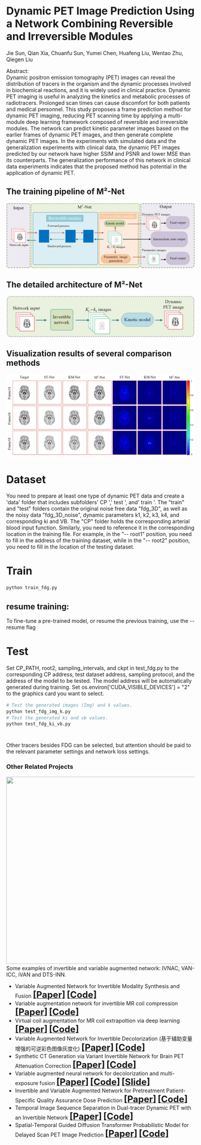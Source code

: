 

# Dynamic PET Image Prediction Using a Network Combining Reversible and Irreversible Modules    
Jie Sun, Qian Xia, Chuanfu Sun, Yumei Chen, Huafeng Liu, Wentao Zhu, Qiegen Liu   

Abstract:      
Dynamic positron emission tomography (PET) images can reveal the distribution of tracers in the organism and the dynamic processes involved in biochemical reactions, and it is widely used in clinical practice. Dynamic PET imaging is useful in analyzing the kinetics and metabolic processes of radiotracers. Prolonged scan times can cause discomfort for both patients and medical personnel. This study proposes a frame prediction method for dynamic PET imaging, reducing PET scanning time by applying a multi-module deep learning framework composed of reversible and irreversible modules. The network can predict kinetic parameter images based on the earlier frames of dynamic PET images, and then generate complete dynamic PET images. In the experiments with simulated data and the generalization experiments with clinical data, the dynamic PET images predicted by our network have higher SSIM and PSNR and lower MSE than its counterparts. The generalization performance of this network in clinical data experiments indicates that the proposed method has potential in the application of dynamic PET.     

## The training pipeline of M²-Net

 ![fig1](https://github.com/yqx7150/MM-Net/blob/main/fig/fig1.jpg)

## The detailed architecture of M²-Net

 ![fig2](https://github.com/yqx7150/MM-Net/blob/main/fig/fig2.jpg)

## Visualization results of several comparison methods

 ![fig5](https://github.com/yqx7150/MM-Net/blob/main/fig/fig5.jpg)


# Dataset

You need to prepare at least one type of dynamic PET data and create a 'data' folder that includes subfolders' CP ',' test ', and' train '. The "train" and "test" folders contain the original noise free data "fdg_3D", as well as the noisy data "fdg_3D_noise", dynamic parameters k1, k2, k3, k4, and corresponding ki and VB. The "CP" folder holds the corresponding arterial blood input function. Similarly, you need to reference it in the corresponding location in the training file. For example, in the "-- root1" position, you need to fill in the address of the training dataset, while in the "-- root2" position, you need to fill in the location of the testing dataset.

#  Train

```python
python train_fdg.py 
```

##  resume training:

To fine-tune a pre-trained model, or resume the previous training, use the --resume flag

# Test

Set CP_PATH, root2, sampling_intervals, and ckpt in test_fdg.py to the corresponding CP address, test dataset address, sampling protocol, and the address of the model to be tested. The model address will be automatically generated during training.
Set os.environ['CUDA_VISIBLE_DEVICES'] = "2" to the graphics card you want to select.

```python
# Test the generated images (Img) and k values.
python test_fdg_img_k.py 
# Test the generated ki and vb values.
python test_fdg_ki_vb.py 
```

# 
Other tracers besides FDG can be selected, but attention should be paid to the relevant parameter settings and network loss settings.

### Other Related Projects
<div align="center"><img src="https://github.com/yqx7150/PET_AC_sCT/blob/main/samples/algorithm-overview.png" width = "800" height = "500"> </div>
 Some examples of invertible and variable augmented network: IVNAC, VAN-ICC, iVAN and DTS-INN.          
           
     
  * Variable Augmented Network for Invertible Modality Synthesis and Fusion  [<font size=5>**[Paper]**</font>](https://ieeexplore.ieee.org/abstract/document/10070774)   [<font size=5>**[Code]**</font>](https://github.com/yqx7150/iVAN)    
 * Variable augmentation network for invertible MR coil compression  [<font size=5>**[Paper]**</font>](https://www.sciencedirect.com/science/article/abs/pii/S0730725X24000225)   [<font size=5>**[Code]**</font>](https://github.com/yqx7150/VAN-ICC)         
 * Virtual coil augmentation for MR coil extrapoltion via deep learning  [<font size=5>**[Paper]**</font>](https://www.sciencedirect.com/science/article/abs/pii/S0730725X22001722)   [<font size=5>**[Code]**</font>](https://github.com/yqx7150/VCA)    
  * Variable Augmented Network for Invertible Decolorization (基于辅助变量增强的可逆彩色图像灰度化)  [<font size=5>**[Paper]**</font>](https://jeit.ac.cn/cn/article/doi/10.11999/JEIT221205?viewType=HTML)   [<font size=5>**[Code]**</font>](https://github.com/yqx7150/VA-IDN)        
  * Synthetic CT Generation via Variant Invertible Network for Brain PET Attenuation Correction  [<font size=5>**[Paper]**</font>](https://ieeexplore.ieee.org/document/10666843)   [<font size=5>**[Code]**</font>](https://github.com/yqx7150/PET_AC_sCT)        
  * Variable augmented neural network for decolorization and multi-exposure fusion [<font size=5>**[Paper]**</font>](https://www.sciencedirect.com/science/article/abs/pii/S1566253517305298)   [<font size=5>**[Code]**</font>](https://github.com/yqx7150/DecolorNet_FusionNet_code)   [<font size=5>**[Slide]**</font>](https://github.com/yqx7150/EDAEPRec/tree/master/Slide)      
  * Invertible and Variable Augmented Network for Pretreatment Patient-Specific Quality Assurance Dose Prediction [<font size=5>**[Paper]**</font>](https://link.springer.com/article/10.1007/s10278-023-00930-w)   [<font size=5>**[Code]**</font>](https://github.com/yqx7150/IVPSQA/)
  * Temporal Image Sequence Separation in Dual-tracer Dynamic PET with an Invertible Network [<font size=5>**[Paper]**</font>](https://ieeexplore.ieee.org/document/10542421)   [<font size=5>**[Code]**</font>](https://github.com/yqx7150/DTS-INN/)
  * Spatial-Temporal Guided Diffusion Transformer Probabilistic Model for Delayed Scan PET Image Prediction [<font size=5>**[Paper]**</font>](https://ieeexplore.ieee.org/abstract/document/10980366)   [<font size=5>**[Code]**</font>](https://github.com/yqx7150/st-DTPM)
